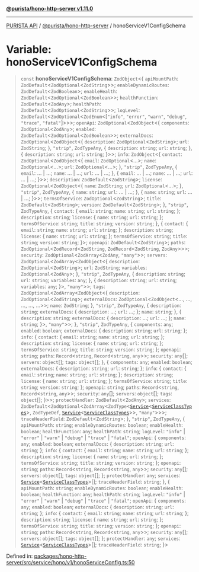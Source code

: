 [**@purista/hono-http-server v1.11.0**](../README.md)

***

[PURISTA API](../../../packages.md) / [@purista/hono-http-server](../README.md) / honoServiceV1ConfigSchema

# Variable: honoServiceV1ConfigSchema

> `const` **honoServiceV1ConfigSchema**: `ZodObject`\<\{ `apiMountPath`: `ZodDefault`\<`ZodOptional`\<`ZodString`\>\>; `enableDynamicRoutes`: `ZodDefault`\<`ZodBoolean`\>; `enableHealth`: `ZodDefault`\<`ZodOptional`\<`ZodBoolean`\>\>; `healthFunction`: `ZodDefault`\<`ZodAny`\>; `healthPath`: `ZodDefault`\<`ZodOptional`\<`ZodString`\>\>; `logLevel`: `ZodDefault`\<`ZodOptional`\<`ZodEnum`\<\[`"info"`, `"error"`, `"warn"`, `"debug"`, `"trace"`, `"fatal"`\]\>\>\>; `openApi`: `ZodOptional`\<`ZodObject`\<\{ `components`: `ZodOptional`\<`ZodAny`\>; `enabled`: `ZodDefault`\<`ZodOptional`\<`ZodBoolean`\>\>; `externalDocs`: `ZodOptional`\<`ZodObject`\<\{ `description`: `ZodOptional`\<`ZodString`\>; `url`: `ZodString`; \}, `"strip"`, `ZodTypeAny`, \{ `description`: `string`; `url`: `string`; \}, \{ `description`: `string`; `url`: `string`; \}\>\>; `info`: `ZodObject`\<\{ `contact`: `ZodOptional`\<`ZodObject`\<\{ `email`: `ZodOptional`\<...\>; `name`: `ZodOptional`\<...\>; `url`: `ZodOptional`\<...\>; \}, `"strip"`, `ZodTypeAny`, \{ `email`: ... \| ...; `name`: ... \| ...; `url`: ... \| ...; \}, \{ `email`: ... \| ...; `name`: ... \| ...; `url`: ... \| ...; \}\>\>; `description`: `ZodDefault`\<`ZodString`\>; `license`: `ZodOptional`\<`ZodObject`\<\{ `name`: `ZodString`; `url`: `ZodOptional`\<...\>; \}, `"strip"`, `ZodTypeAny`, \{ `name`: `string`; `url`: ... \| ...; \}, \{ `name`: `string`; `url`: ... \| ...; \}\>\>; `termsOfService`: `ZodOptional`\<`ZodString`\>; `title`: `ZodDefault`\<`ZodString`\>; `version`: `ZodDefault`\<`ZodString`\>; \}, `"strip"`, `ZodTypeAny`, \{ `contact`: \{ `email`: `string`; `name`: `string`; `url`: `string`; \}; `description`: `string`; `license`: \{ `name`: `string`; `url`: `string`; \}; `termsOfService`: `string`; `title`: `string`; `version`: `string`; \}, \{ `contact`: \{ `email`: `string`; `name`: `string`; `url`: `string`; \}; `description`: `string`; `license`: \{ `name`: `string`; `url`: `string`; \}; `termsOfService`: `string`; `title`: `string`; `version`: `string`; \}\>; `openapi`: `ZodDefault`\<`ZodString`\>; `paths`: `ZodOptional`\<`ZodRecord`\<`ZodString`, `ZodRecord`\<`ZodString`, `ZodAny`\>\>\>; `security`: `ZodOptional`\<`ZodArray`\<`ZodAny`, `"many"`\>\>; `servers`: `ZodOptional`\<`ZodArray`\<`ZodObject`\<\{ `description`: `ZodOptional`\<`ZodString`\>; `url`: `ZodString`; `variables`: `ZodOptional`\<`ZodAny`\>; \}, `"strip"`, `ZodTypeAny`, \{ `description`: `string`; `url`: `string`; `variables`: `any`; \}, \{ `description`: `string`; `url`: `string`; `variables`: `any`; \}\>, `"many"`\>\>; `tags`: `ZodOptional`\<`ZodArray`\<`ZodObject`\<\{ `description`: `ZodOptional`\<`ZodString`\>; `externalDocs`: `ZodOptional`\<`ZodObject`\<..., ..., ..., ..., ...\>\>; `name`: `ZodString`; \}, `"strip"`, `ZodTypeAny`, \{ `description`: `string`; `externalDocs`: \{ `description`: ...; `url`: ...; \}; `name`: `string`; \}, \{ `description`: `string`; `externalDocs`: \{ `description`: ...; `url`: ...; \}; `name`: `string`; \}\>, `"many"`\>\>; \}, `"strip"`, `ZodTypeAny`, \{ `components`: `any`; `enabled`: `boolean`; `externalDocs`: \{ `description`: `string`; `url`: `string`; \}; `info`: \{ `contact`: \{ `email`: `string`; `name`: `string`; `url`: `string`; \}; `description`: `string`; `license`: \{ `name`: `string`; `url`: `string`; \}; `termsOfService`: `string`; `title`: `string`; `version`: `string`; \}; `openapi`: `string`; `paths`: `Record`\<`string`, `Record`\<`string`, `any`\>\>; `security`: `any`[]; `servers`: `object`[]; `tags`: `object`[]; \}, \{ `components`: `any`; `enabled`: `boolean`; `externalDocs`: \{ `description`: `string`; `url`: `string`; \}; `info`: \{ `contact`: \{ `email`: `string`; `name`: `string`; `url`: `string`; \}; `description`: `string`; `license`: \{ `name`: `string`; `url`: `string`; \}; `termsOfService`: `string`; `title`: `string`; `version`: `string`; \}; `openapi`: `string`; `paths`: `Record`\<`string`, `Record`\<`string`, `any`\>\>; `security`: `any`[]; `servers`: `object`[]; `tags`: `object`[]; \}\>\>; `protectHandler`: `ZodDefault`\<`ZodAny`\>; `services`: `ZodDefault`\<`ZodOptional`\<`ZodArray`\<`ZodType`\<[`Service`](../../core/classes/Service.md)\<[`ServiceClassTypes`](../../core/type-aliases/ServiceClassTypes.md)\>, `ZodTypeDef`, [`Service`](../../core/classes/Service.md)\<[`ServiceClassTypes`](../../core/type-aliases/ServiceClassTypes.md)\>\>, `"many"`\>\>\>; `traceHeaderField`: `ZodDefault`\<`ZodString`\>; \}, `"strip"`, `ZodTypeAny`, \{ `apiMountPath`: `string`; `enableDynamicRoutes`: `boolean`; `enableHealth`: `boolean`; `healthFunction`: `any`; `healthPath`: `string`; `logLevel`: `"info"` \| `"error"` \| `"warn"` \| `"debug"` \| `"trace"` \| `"fatal"`; `openApi`: \{ `components`: `any`; `enabled`: `boolean`; `externalDocs`: \{ `description`: `string`; `url`: `string`; \}; `info`: \{ `contact`: \{ `email`: `string`; `name`: `string`; `url`: `string`; \}; `description`: `string`; `license`: \{ `name`: `string`; `url`: `string`; \}; `termsOfService`: `string`; `title`: `string`; `version`: `string`; \}; `openapi`: `string`; `paths`: `Record`\<`string`, `Record`\<`string`, `any`\>\>; `security`: `any`[]; `servers`: `object`[]; `tags`: `object`[]; \}; `protectHandler`: `any`; `services`: [`Service`](../../core/classes/Service.md)\<[`ServiceClassTypes`](../../core/type-aliases/ServiceClassTypes.md)\>[]; `traceHeaderField`: `string`; \}, \{ `apiMountPath`: `string`; `enableDynamicRoutes`: `boolean`; `enableHealth`: `boolean`; `healthFunction`: `any`; `healthPath`: `string`; `logLevel`: `"info"` \| `"error"` \| `"warn"` \| `"debug"` \| `"trace"` \| `"fatal"`; `openApi`: \{ `components`: `any`; `enabled`: `boolean`; `externalDocs`: \{ `description`: `string`; `url`: `string`; \}; `info`: \{ `contact`: \{ `email`: `string`; `name`: `string`; `url`: `string`; \}; `description`: `string`; `license`: \{ `name`: `string`; `url`: `string`; \}; `termsOfService`: `string`; `title`: `string`; `version`: `string`; \}; `openapi`: `string`; `paths`: `Record`\<`string`, `Record`\<`string`, `any`\>\>; `security`: `any`[]; `servers`: `object`[]; `tags`: `object`[]; \}; `protectHandler`: `any`; `services`: [`Service`](../../core/classes/Service.md)\<[`ServiceClassTypes`](../../core/type-aliases/ServiceClassTypes.md)\>[]; `traceHeaderField`: `string`; \}\>

Defined in: [packages/hono-http-server/src/service/hono/v1/honoServiceConfig.ts:50](https://github.com/puristajs/purista/blob/master/packages/hono-http-server/src/service/hono/v1/honoServiceConfig.ts#L50)
